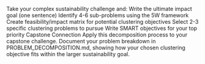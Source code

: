 Take your complex sustainability challenge and:
Write the ultimate impact goal (one sentence)
Identify 4-6 sub-problems using the 5W framework
Create feasibility/impact matrix for potential clustering objectives
Select 2-3 specific clustering problems to pursue
Write SMART objectives for your top priority
Capstone Connection
Apply this decomposition process to your capstone challenge. Document your problem breakdown in PROBLEM_DECOMPOSITION.md, showing how your chosen clustering objective fits within the larger sustainability goal.

